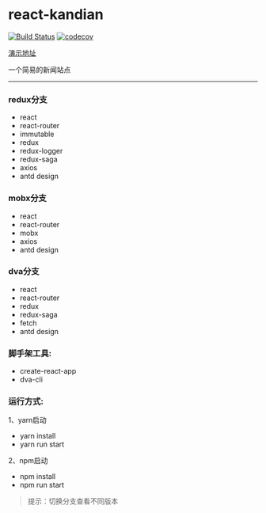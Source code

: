 # react-kandian 
[![Build Status](https://travis-ci.org/yhlben/react-kandian.svg?branch=master)](https://travis-ci.org/yhlben/react-kandian)
[![codecov](https://codecov.io/gh/yhlben/react-kandian/branch/master/graph/badge.svg)](https://codecov.io/gh/yhlben/react-kandian)

[演示地址](http://yinhengli.com)

一个简易的新闻站点

---

### redux分支
- react
- react-router
- immutable
- redux
- redux-logger
- redux-saga
- axios
- antd design

### mobx分支
- react
- react-router
- mobx
- axios
- antd design

### dva分支
- react
- react-router
- redux
- redux-saga
- fetch
- antd design

### 脚手架工具:
- create-react-app
- dva-cli

### 运行方式:
1、yarn启动

- yarn install
- yarn run start  

2、npm启动

- npm install
- npm run start
  
> 提示：切换分支查看不同版本

